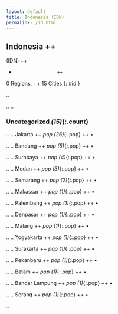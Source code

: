 ```yaml
---
layout: default
title: Indonesia (IDN)
permalink: /id.html
---
```



## Indonesia   ++
(IDN)  ++
-                     ++
0 Regions, ++
15 Cities
{: #id }

.. 




.. 
.. 


### Uncategorized _(15)_{:.count}


..
..
Jakarta  ++
 _pop (26)_{:.pop} ++
•

..
..
Bandung  ++
 _pop (5)_{:.pop} ++
•

..
..
Surabaya  ++
 _pop (4)_{:.pop} ++
•

..
..
Medan  ++
 _pop (3)_{:.pop} ++
•

..
..
Semarang  ++
 _pop (2)_{:.pop} ++
•

..
..
Makassar  ++
 _pop (1)_{:.pop} ++
•

..
..
Palembang  ++
 _pop (1)_{:.pop} ++
•

..
..
Denpasar  ++
 _pop (1)_{:.pop} ++
•

..
..
Malang  ++
 _pop (1)_{:.pop} ++
•

..
..
Yogyakarta  ++
 _pop (1)_{:.pop} ++
•

..
..
Surakarta  ++
 _pop (1)_{:.pop} ++
•

..
..
Pekanbaru  ++
 _pop (1)_{:.pop} ++
•

..
..
Batam  ++
 _pop (1)_{:.pop} ++
•

..
..
Bandar Lampung  ++
 _pop (1)_{:.pop} ++
•

..
..
Serang  ++
 _pop (1)_{:.pop} ++
•




.. 
 
